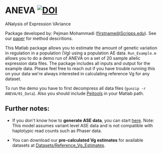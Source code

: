 # ANEVA [![DOI](https://zenodo.org/badge/183066057.svg)](https://zenodo.org/badge/latestdoi/183066057)


ANalysis of Expression VAriance

Package developed by: Pejman Mohammadi (firstname@Scripps.edu). See our [paper](https://science.sciencemag.org/content/366/6463/351.abstract) for method descritions.

This Matlab package allows you to estimate the amount of genetic variation in regulation in a population (Vg) using a population AE data. `Run_Example.m` allows you to do a demo run of ANEVA on a set of 20 sample allelic expression data files. The package includes all inputs and output for the example data. Please feel free to reach out if you have trouble running this on your data we're always interested in calculating reference Vg for any dataset.

To run the demo you have to first decompress all data files (```gunzip -r ANEVA/01_Data```). Also you should include [Pejtools](https://github.com/PejLab/Pejtools) in your Matlab path. 


## Further notes:
- If you don't know how to **generate ASE data**, you can start [here](https://genomebiology.biomedcentral.com/articles/10.1186/s13059-015-0762-6). Note: This model assumes variant level ASE data and is not compatible with haplotypic read counts such as Phaser data.

- You can download our **pre-calculated Vg estimates** for available datasets at [Datasets/Reference_Vg_Estimates](https://github.com/PejLab/Datasets/tree/master/Reference_Vg_Estimates).
